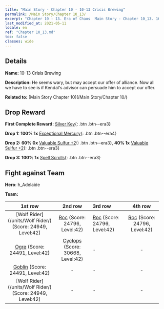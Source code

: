 ```yaml
---
title: "Main Story - Chapter 10 - 10-13 Crisis Brewing"
permalink: /Main Story/Chapter 10_13/
excerpt: "Chapter 10 - 13. Era of Chaos  Main Story - Chapter 10_13. 10-13 Crisis Brewing"
last_modified_at: 2021-05-11
locale: en
ref: "Chapter 10_13.md"
toc: false
classes: wide
---
```


## Details

 **Name:** 10-13 Crisis Brewing

 **Description:** He seems wary, but may accept our offer of alliance. Now all we have to see is if Kendal's advisor can persuade him to accept our offer.

 **Related to:** [Main Story Chapter 10](/Main Story/Chapter 10/)

## Drop Reward

 **First Complete Reward:** [Silver Key](/Items/con_693/){: .btn .btn--era3}

 **Drop 1:** **100% 1x** [Exceptional Mercury](/Items/mat_35/){: .btn .btn--era4}

 **Drop 2:** **60% 0x** [Valuable Sulfur +2](/Items/mat_29/){: .btn .btn--era3}, **40% 1x** [Valuable Sulfur +2](/Items/mat_29/){: .btn .btn--era3}

 **Drop 3:** **100% 1x** [Spell Scrolls](/Items/con_694/){: .btn .btn--era3}


## Fight against Team
 **Hero:** h_Adelaide

 **Team:**


  | 1st row | 2nd row | 3rd row | 4th row |
  |:----:|:----:|:----|:----:|
  | [Wolf Rider](/units/Wolf Rider/) (Score: 24949, Level:42)  | [Roc](/units/Roc/) (Score: 24796, Level:42)  | [Roc](/units/Roc/) (Score: 24796, Level:42)  | [Roc](/units/Roc/) (Score: 24796, Level:42)  |
  | [Ogre](/units/Ogre/) (Score: 24491, Level:42)  | [Cyclops](/units/Cyclops/) (Score: 30668, Level:42)  | - | - |
  | [Goblin](/units/Goblin/) (Score: 24491, Level:42)  | - | - | - |
  | [Wolf Rider](/units/Wolf Rider/) (Score: 24949, Level:42)  | - | - | - |


